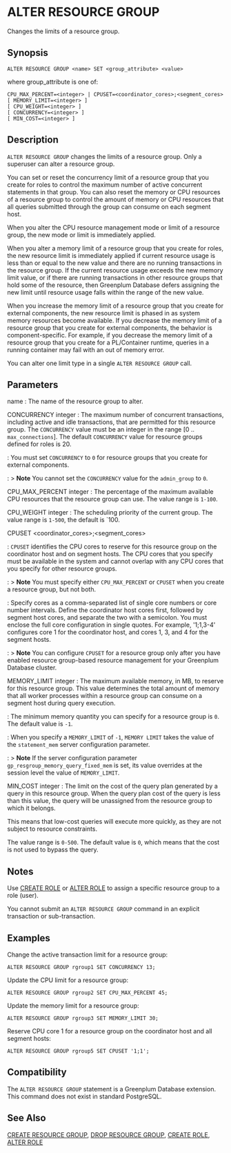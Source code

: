 # ALTER RESOURCE GROUP

Changes the limits of a resource group.

## Synopsis

``` {#sql_command_synopsis}
ALTER RESOURCE GROUP <name> SET <group_attribute> <value>
```

where group_attribute is one of:

```
CPU_MAX_PERCENT=<integer> | CPUSET=<coordinator_cores>;<segment_cores>
[ MEMORY_LIMIT=<integer> ]
[ CPU_WEIGHT=<integer> ]
[ CONCURRENCY=<integer> ]
[ MIN_COST=<integer> ]
```

## Description

`ALTER RESOURCE GROUP` changes the limits of a resource group. Only a superuser can alter a resource group.

You can set or reset the concurrency limit of a resource group that you create for roles to control the maximum number of active concurrent statements in that group. You can also reset the memory or CPU resources of a resource group to control the amount of memory or CPU resources that all queries submitted through the group can consume on each segment host.

When you alter the CPU resource management mode or limit of a resource group, the new mode or limit is immediately applied.

When you alter a memory limit of a resource group that you create for roles, the new resource limit is immediately applied if current resource usage is less than or equal to the new value and there are no running transactions in the resource group. If the current resource usage exceeds the new memory limit value, or if there are running transactions in other resource groups that hold some of the resource, then Greenplum Database defers assigning the new limit until resource usage falls within the range of the new value.

When you increase the memory limit of a resource group that you create for external components, the new resource limit is phased in as system memory resources become available. If you decrease the memory limit of a resource group that you create for external components, the behavior is component-specific. For example, if you decrease the memory limit of a resource group that you create for a PL/Container runtime, queries in a running container may fail with an out of memory error.

You can alter one limit type in a single `ALTER RESOURCE GROUP` call.

## Parameters

name
:   The name of the resource group to alter.

CONCURRENCY integer
:   The maximum number of concurrent transactions, including active and idle transactions, that are permitted for this resource group. The `CONCURRENCY` value must be an integer in the range [0 .. `max_connections`]. The default `CONCURRENCY` value for resource groups defined for roles is 20.

:   You must set `CONCURRENCY` to `0` for resource groups that you create for external components.

:   > **Note** You cannot set the `CONCURRENCY` value for the `admin_group` to `0`.

CPU_MAX_PERCENT integer
:   The percentage of the maximum available CPU resources that the resource group can use. The value range is `1-100`. 

CPU_WEIGHT integer
:   The scheduling priority of the current group. The value range is `1-500`, the default is `100. 

CPUSET <coordinator_cores>;<segment_cores>

:   `CPUSET` identifies the CPU cores to reserve for this resource group on the coordinator host and on segment hosts. The CPU cores that you specify must be available in the system and cannot overlap with any CPU cores that you specify for other resource groups.

:   > **Note** You must specify either `CPU_MAX_PERCENT` or `CPUSET` when you create a resource group, but not both.

:   Specify cores as a comma-separated list of single core numbers or core number intervals. Define the coordinator host cores first, followed by segment host cores, and separate the two with a semicolon. You must enclose the full core configuration in single quotes. For example, '1;1,3-4' configures core 1 for the coordinator host, and cores 1, 3, and 4 for the segment hosts.

:   > **Note** You can configure `CPUSET` for a resource group only after you have enabled resource group-based resource management for your Greenplum Database cluster.

MEMORY_LIMIT integer
:   The maximum available memory, in MB, to reserve for this resource group. This value determines the total amount of memory that all worker processes within a resource group can consume on a segment host during query execution. 

:   The minimum memory quantity you can specify for a resource group is `0`. The default value is `-1`. 

:   When you specify a `MEMORY_LIMIT` of `-1`, `MEMORY LIMIT` takes the value of the `statement_mem` server configuration parameter. 

:   > **Note** If the server configuration parameter `gp_resgroup_memory_query_fixed_mem` is set, its value overrides at the session level the value of `MEMORY_LIMIT`.

MIN_COST integer
:   The limit on the cost of the query plan generated by a query in this resource group. When the query plan cost of the query is less than this value, the query will be unassigned from the resource group to which it belongs. 

This means that low-cost queries will execute more quickly, as they are not subject to resource constraints. 

The value range is `0-500`. The default value is `0`, which means that the cost is not used to bypass the query. 

## Notes

Use [CREATE ROLE](/docs/sql-statements/sql-statement-create-role.md) or [ALTER ROLE](/docs/sql-statements/sql-statement-alter-role.md) to assign a specific resource group to a role (user).

You cannot submit an `ALTER RESOURCE GROUP` command in an explicit transaction or sub-transaction.

## Examples

Change the active transaction limit for a resource group:

```
ALTER RESOURCE GROUP rgroup1 SET CONCURRENCY 13;
```

Update the CPU limit for a resource group:

```
ALTER RESOURCE GROUP rgroup2 SET CPU_MAX_PERCENT 45;
```

Update the memory limit for a resource group:

```
ALTER RESOURCE GROUP rgroup3 SET MEMORY_LIMIT 30;
```

Reserve CPU core 1 for a resource group on the coordinator host and all segment hosts:

```
ALTER RESOURCE GROUP rgroup5 SET CPUSET '1;1';
```

## Compatibility

The `ALTER RESOURCE GROUP` statement is a Greenplum Database extension. This command does not exist in standard PostgreSQL.

## See Also

[CREATE RESOURCE GROUP](/docs/sql-statements/sql-statement-create-resource-group.md), [DROP RESOURCE GROUP](/docs/sql-statements/sql-statement-drop-resource-group.md), [CREATE ROLE](/docs/sql-statements/sql-statement-create-role.md), [ALTER ROLE](/docs/sql-statements/sql-statement-alter-role.md)



